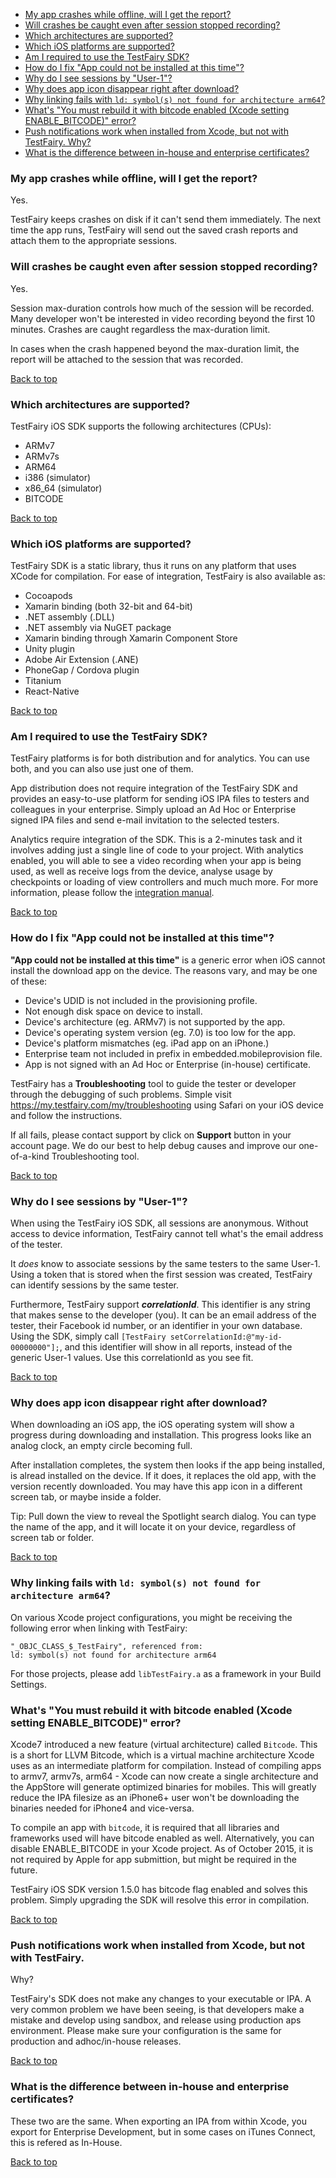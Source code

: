 <a name="top"></a>

* [My app crashes while offline, will I get the report?](#crashes-offline)
* [Will crashes be caught even after session stopped recording?](#crashes-after-stop)
* [Which architectures are supported?](#ios-archs)
* [Which iOS platforms are supported?](#ios-platforms)
* [Am I required to use the TestFairy SDK?](#ios-sdk-required)
* [How do I fix "App could not be installed at this time"?](#ios-app-could-not-be-installed)
* [Why do I see sessions by "User-1"?](#ios-whats-user-1)
* [Why does app icon disappear right after download?](#ios-app-icon-disappears)
* [Why linking fails with `ld: symbol(s) not found for architecture arm64`?](#ios-symbol-not-found)
* [What's "You must rebuild it with bitcode enabled (Xcode setting ENABLE_BITCODE)" error?](#ios-bitcode-error)
* [Push notifications work when installed from Xcode, but not with TestFairy. Why?](#ios-push-notificatios-xcode)
* [What is the difference between in-house and enterprise certificates?](#ios-in-house-or-enterprise)

### <a name="crashes-offline"></a>My app crashes while offline, will I get the report?

Yes.

TestFairy keeps crashes on disk if it can't send them immediately. The next time the app runs, TestFairy will send out the saved crash reports and attach them to the appropriate sessions.

### <a name="crashes-after-stop"></a>Will crashes be caught even after session stopped recording?

Yes.

Session max-duration controls how much of the session will be recorded. Many developer won't be interested in video recording beyond the first 10 minutes. Crashes are caught regardless the max-duration limit.

In cases when the crash happened beyond the max-duration limit, the report will be attached to the session that was recorded.

[Back to top](#top)

### <a name="ios-archs"></a>Which architectures are supported?

TestFairy iOS SDK supports the following architectures (CPUs):

* ARMv7
* ARMv7s
* ARM64
* i386 (simulator)
* x86_64 (simulator)
* BITCODE

[Back to top](#top)

### <a name="ios-platforms"></a>Which iOS platforms are supported?

TestFairy SDK is a static library, thus it runs on any platform that uses XCode for compilation. For ease of integration, TestFairy is also available as:

* Cocoapods
* Xamarin binding (both 32-bit and 64-bit)
* .NET assembly (.DLL)
* .NET assembly via NuGET package
* Xamarin binding through Xamarin Component Store
* Unity plugin
* Adobe Air Extension (.ANE)
* PhoneGap / Cordova plugin
* Titanium
* React-Native

[Back to top](#top)

### <a name="ios-sdk-required"></a>Am I required to use the TestFairy SDK?

TestFairy platforms is for both distribution and for analytics. You can use both, and you can also use just one of them.

App distribution does not require integration of the TestFairy SDK and provides an easy-to-use platform for sending iOS IPA files to testers and colleagues in your enterprise. Simply upload an Ad Hoc or Enterprise signed IPA files and send e-mail invitation to the selected testers.

Analytics require integration of the SDK. This is a 2-minutes task and it involves adding just a single line of code to your project. With analytics enabled, you will able to see a video recording when your app is being used, as well as receive logs from the device, analyse usage by checkpoints or loading of view controllers and much much more. For more information, please follow the [integration manual](http://docs.testfairy.com/iOS_SDK/Integrating_iOS_SDK.html).

[Back to top](#top)

### <a name="ios-app-could-not-be-installed"></a>How do I fix "App could not be installed at this time"?

**"App could not be installed at this time"** is a generic error when iOS cannot install the download app on the device. The reasons vary, and may be one of these:

* Device's UDID is not included in the provisioning profile.
* Not enough disk space on device to install.
* Device's architecture (eg. ARMv7) is not supported by the app.
* Device's operating system version (eg. 7.0) is too low for the app.
* Device's platform mismatches (eg. iPad app on an iPhone.)
* Enterprise team not included in prefix in embedded.mobileprovision file.
* App is not signed with an Ad Hoc or Enterprise (in-house) certificate.

TestFairy has a **Troubleshooting** tool to guide the tester or developer through the debugging of such problems. Simple visit https://my.testfairy.com/my/troubleshooting using Safari on your iOS device and follow the instructions.

If all fails, please contact support by click on **Support** button in your account page. We do our best to help debug causes and improve our one-of-a-kind Troubleshooting tool.

[Back to top](#top)

### <a name="ios-whats-user-1"></a>Why do I see sessions by "User-1"?

When using the TestFairy iOS SDK, all sessions are anonymous. Without access to device information, TestFairy cannot tell what's the email address of the tester.

It *does* know to associate sessions by the same testers to the same User-1. Using a token that is stored when the first session was created, TestFairy can identify sessions by the same tester.

Furthermore, TestFairy support ***correlationId***. This identifier is any string that makes sense to the developer (you). It can be an email address of the tester, their Facebook id number, or an identifier in your own database. Using the SDK, simply call `[TestFairy setCorrelationId:@"my-id-00000000"];`, and this identifier will show in all reports, instead of the generic User-1 values. Use this correlationId as you see fit.

[Back to top](#top)

### <a name="ios-app-icon-disappears"></a>Why does app icon disappear right after download?

When downloading an iOS app, the iOS operating system will show a progress during downloading and installation. This progress looks like an analog clock, an empty circle becoming full.

After installation completes, the system then looks if the app being installed, is alread installed on the device. If it does, it replaces the old app, with the version recently downloaded. You may have this app icon in a different screen tab, or maybe inside a folder.

Tip: Pull down the view to reveal the Spotlight search dialog. You can type the name of the app, and it will locate it on your device, regardless of screen tab or folder.

[Back to top](#top)

### <a name="ios-symbol-not-found"></a>Why linking fails with `ld: symbol(s) not found for architecture arm64`?</a>

On various Xcode project configurations, you might be receiving the following error when linking with TestFairy:

```
"_OBJC_CLASS_$_TestFairy", referenced from:
ld: symbol(s) not found for architecture arm64
```

For those projects, please add `libTestFairy.a` as a framework in your Build Settings.

### <a name="ios-bitcode-error"></a>What's "You must rebuild it with bitcode enabled (Xcode setting ENABLE_BITCODE)" error?

Xcode7 introduced a new feature (virtual architecture) called `Bitcode`. This is a short for LLVM Bitcode, which is a virtual machine architecture Xcode uses as an intermediate platform for compilation. Instead of compiling apps to armv7, armv7s, arm64 - Xcode can now create a single architecture and the AppStore will generate optimized binaries for mobiles. This will greatly reduce the IPA filesize as an iPhone6+ user won't be downloading the binaries needed for iPhone4 and vice-versa.

To compile an app with `bitcode`, it is required that all libraries and frameworks used will have bitcode enabled as well. Alternatively, you can disable ENABLE_BITCODE in your Xcode project. As of October 2015, it is not required by Apple for app submittion, but might be required in the future.

TestFairy iOS SDK version 1.5.0 has bitcode flag enabled and solves this problem. Simply upgrading the SDK will resolve this error in compilation.

[Back to top](#top)

### <a name="ios-push-notificatios-xcode"></a>Push notifications work when installed from Xcode, but not with TestFairy.
Why?

TestFairy's SDK does not make any changes to your executable or IPA. A very common problem we have been seeing, is that developers make a mistake and develop using sandbox, and release using production aps environment. Please make sure your configuration is the same for production and adhoc/in-house releases.

[Back to top](#top)

### <a name="ios-in-house-or-enterprise"></a>What is the difference between in-house and enterprise certificates?

These two are the same. When exporting an IPA from within Xcode, you export for Enterprise Development, but in some cases on iTunes Connect, this is refered as In-House.

[Back to top](#top)
